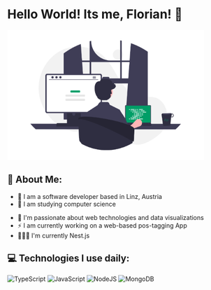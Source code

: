 # Hello World! Its me, Florian! 👋
![](assets/header-image.png)


## 🤠 About Me:
- 🏦 I am a software developer based in Linz, Austria
- 📖 I am studying computer science 
<!-- - 💻 I use daily .js, .ts, .py, .css -->
- 🚀 I'm passionate about web technologies and data visualizations 
- ⚡ I am currently working on a web-based pos-tagging App
- 👨🏼‍🎓 I'm currently Nest.js

## 💻 Technologies I use daily:
![TypeScript](https://img.shields.io/badge/typescript-%23007ACC.svg?style=for-the-badge&logo=typescript&logoColor=white)
![JavaScript](https://img.shields.io/badge/javascript-%23323330.svg?style=for-the-badge&logo=javascript&logoColor=%23F7DF1E)
![NodeJS](https://img.shields.io/badge/node.js-6DA55F?style=for-the-badge&logo=node.js&logoColor=white)
![MongoDB](https://img.shields.io/badge/MongoDB-%234ea94b.svg?style=for-the-badge&logo=mongodb&logoColor=white)




<!---
## 🚧 My latest Projects
- [📓 Kanbii - Lightweight Kanban Board]()
- [🧮 VuBlog - Personal Blog with CMS]()
- [💻 Personal Website]()
- [🗺️ Markdo - Markdown Editor]()

---!>
